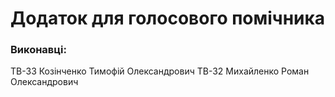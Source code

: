 # Додаток для голосового помічника
### Виконавці:
ТВ-33 Козінченко Тимофій Олександрович
ТВ-32 Михайленко Роман Олександрович
